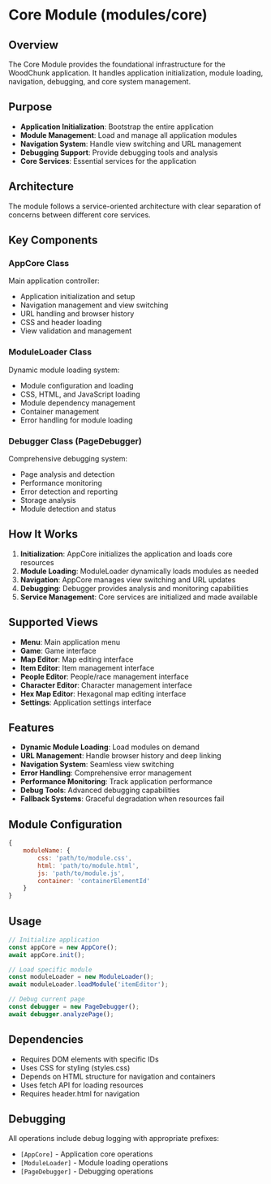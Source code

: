 # Core Module (modules/core)

## Overview
The Core Module provides the foundational infrastructure for the WoodChunk application. It handles application initialization, module loading, navigation, debugging, and core system management.

## Purpose
- **Application Initialization**: Bootstrap the entire application
- **Module Management**: Load and manage all application modules
- **Navigation System**: Handle view switching and URL management
- **Debugging Support**: Provide debugging tools and analysis
- **Core Services**: Essential services for the application

## Architecture
The module follows a service-oriented architecture with clear separation of concerns between different core services.

## Key Components

### AppCore Class
Main application controller:
- Application initialization and setup
- Navigation management and view switching
- URL handling and browser history
- CSS and header loading
- View validation and management

### ModuleLoader Class
Dynamic module loading system:
- Module configuration and loading
- CSS, HTML, and JavaScript loading
- Module dependency management
- Container management
- Error handling for module loading

### Debugger Class (PageDebugger)
Comprehensive debugging system:
- Page analysis and detection
- Performance monitoring
- Error detection and reporting
- Storage analysis
- Module detection and status

## How It Works

1. **Initialization**: AppCore initializes the application and loads core resources
2. **Module Loading**: ModuleLoader dynamically loads modules as needed
3. **Navigation**: AppCore manages view switching and URL updates
4. **Debugging**: Debugger provides analysis and monitoring capabilities
5. **Service Management**: Core services are initialized and made available

## Supported Views
- **Menu**: Main application menu
- **Game**: Game interface
- **Map Editor**: Map editing interface
- **Item Editor**: Item management interface
- **People Editor**: People/race management interface
- **Character Editor**: Character management interface
- **Hex Map Editor**: Hexagonal map editing interface
- **Settings**: Application settings interface

## Features
- **Dynamic Module Loading**: Load modules on demand
- **URL Management**: Handle browser history and deep linking
- **Navigation System**: Seamless view switching
- **Error Handling**: Comprehensive error management
- **Performance Monitoring**: Track application performance
- **Debug Tools**: Advanced debugging capabilities
- **Fallback Systems**: Graceful degradation when resources fail

## Module Configuration
```javascript
{
    moduleName: {
        css: 'path/to/module.css',
        html: 'path/to/module.html',
        js: 'path/to/module.js',
        container: 'containerElementId'
    }
}
```

## Usage
```javascript
// Initialize application
const appCore = new AppCore();
await appCore.init();

// Load specific module
const moduleLoader = new ModuleLoader();
await moduleLoader.loadModule('itemEditor');

// Debug current page
const debugger = new PageDebugger();
await debugger.analyzePage();
```

## Dependencies
- Requires DOM elements with specific IDs
- Uses CSS for styling (styles.css)
- Depends on HTML structure for navigation and containers
- Uses fetch API for loading resources
- Requires header.html for navigation

## Debugging
All operations include debug logging with appropriate prefixes:
- `[AppCore]` - Application core operations
- `[ModuleLoader]` - Module loading operations
- `[PageDebugger]` - Debugging operations
